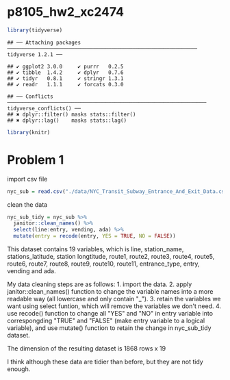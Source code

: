 p8105\_hw2\_xc2474
================

``` r
library(tidyverse)
```

    ## ── Attaching packages ────────────────────────────────────────────────────────────── tidyverse 1.2.1 ──

    ## ✔ ggplot2 3.0.0     ✔ purrr   0.2.5
    ## ✔ tibble  1.4.2     ✔ dplyr   0.7.6
    ## ✔ tidyr   0.8.1     ✔ stringr 1.3.1
    ## ✔ readr   1.1.1     ✔ forcats 0.3.0

    ## ── Conflicts ───────────────────────────────────────────────────────────────── tidyverse_conflicts() ──
    ## ✖ dplyr::filter() masks stats::filter()
    ## ✖ dplyr::lag()    masks stats::lag()

``` r
library(knitr)
```

Problem 1
=========

import csv file

``` r
nyc_sub = read.csv("./data/NYC_Transit_Subway_Entrance_And_Exit_Data.csv")
```

clean the data

``` r
nyc_sub_tidy = nyc_sub %>%
  janitor::clean_names() %>%
  select(line:entry, vending, ada) %>%
  mutate(entry = recode(entry, YES = TRUE, NO = FALSE))
```

This dataset contains 19 variables, which is line, station\_name, stations\_latitude, station longtitude, route1, route2, route3, route4, route5, route6, route7, route8, route9, route10, route11, entrance\_type, entry, vending and ada.

My data cleaning steps are as follows: 1. import the data. 2. apply janitor::clean\_names() function to change the variable names into a more readable way (all lowercase and only contain "\_"). 3. retain the variables we want using select funtion, which will remove the variables we don't need. 4. use recode() function to change all "YES" and "NO" in entry variable into correspongding "TRUE" and "FALSE" (make entry variable to a logical variable), and use mutate() function to retain the change in nyc\_sub\_tidy dataset.

The dimension of the resulting dataset is 1868 rows x 19

I think although these data are tidier than before, but they are not tidy enough.
